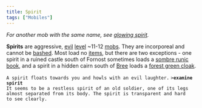 ```yaml
---
title: Spirit
tags: ["Mobiles"]
---
```

*For another mob with the same name, see [glowing
spirit](glowing_spirit "wikilink").*

**Spirits** are aggressive, [evil](alignment "wikilink")
[level](level "wikilink") ~11-12 [mobs](mob "wikilink"). They are
incorporeal and cannot be [bashed](bash "wikilink"). Most load no
[items](item "wikilink"), but there are two exceptions - one spirit in a
ruined castle south of Fornost sometimes loads a [sombre runic
book](sombre_runic_book "wikilink"), and a spirit in a hidden cairn
south of [Bree](Bree "wikilink") loads a [forest green
cloak](forest_green_cloak "wikilink").

`A spirit floats towards you and howls with an evil laughter.`
`>`**`examine spirit`**
`It seems to be a restless spirit of an old soldier, one of its legs`
`almost separated from its body. The spirit is transparent and hard`
`to see clearly.`
